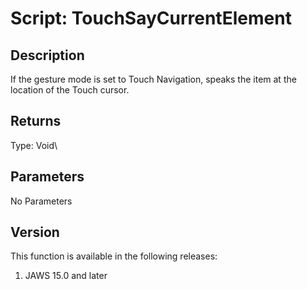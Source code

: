 # Script: TouchSayCurrentElement

## Description

If the gesture mode is set to Touch Navigation, speaks the item at the
location of the Touch cursor.

## Returns

Type: Void\

## Parameters

No Parameters

## Version

This function is available in the following releases:

1.  JAWS 15.0 and later
